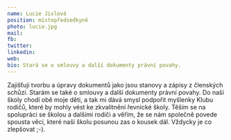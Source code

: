 ```yaml
---
name: Lucie Jislová
position: místopředsedkyně
photo: lucie.jpg
mail: 
fb: 
twitter: 
linkedin: 
web: 
bio: Stará se o smlouvy a další dokumenty právní povahy.
---
```

Zajišťuji tvorbu a úpravy dokumentů jako jsou stanovy a zápisy z členských schůzí. Starám se také o smlouvy a další dokumenty právní povahy. Do naší školy chodí obě moje děti, a tak mi dává smysl podpořit myšlenky Klubu rodičů, které by mohly vést ke zkvalitnění řevnické školy. Těším se na spolupráci se školou a dalšími rodiči a věřím, že se nám společně povede spousta věcí, které naši školu posunou zas o kousek dál. Vždycky je co zlepšovat ;-). 